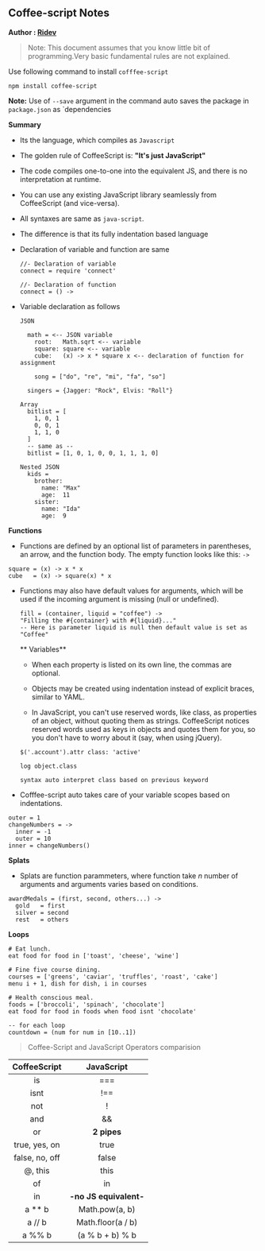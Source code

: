 ## Coffee-script Notes
**Author : [Ridev](anuragridev@gmail.com)**

> Note: This document assumes that you know little bit of programming.Very basic fundamental rules are not explained.

Use following command to install `cofffee-script`

```
npm install coffee-script
```
**Note:** Use of `--save` argument in the command auto saves the package in `package.json` as `dependencies


**Summary**
- Its the language, which compiles as `Javascript`
- The golden rule of CoffeeScript is: **"It's just JavaScript"**
- The code compiles one-to-one into the equivalent JS, and there is no interpretation at runtime.
- You can use any existing JavaScript library seamlessly from CoffeeScript (and vice-versa).
- All syntaxes are same as `java-script`.
- The difference is that its fully indentation based language
- Declaration of variable and function are same

  ```
  //- Declaration of variable
  connect = require 'connect'

  //- Declaration of function
  connect = () ->
  ```

- Variable declaration as follows

  ```
  JSON

    math = <-- JSON variable
      root:   Math.sqrt <-- variable
      square: square <-- variable
      cube:   (x) -> x * square x <-- declaration of function for assignment

      song = ["do", "re", "mi", "fa", "so"]

    singers = {Jagger: "Rock", Elvis: "Roll"}

  Array
    bitlist = [
      1, 0, 1
      0, 0, 1
      1, 1, 0
    ]
    -- same as --
    bitlist = [1, 0, 1, 0, 0, 1, 1, 1, 0]

  Nested JSON
    kids =
      brother:
        name: "Max"
        age:  11
      sister:
        name: "Ida"
        age:  9
  ```

**Functions**
- Functions are defined by an optional list of parameters in parentheses, an arrow, and the function body. The empty function looks like this:  `->`
```
square = (x) -> x * x
cube   = (x) -> square(x) * x
```
- Functions may also have default values for arguments, which will be used if the incoming argument is missing (null or undefined).

  ```
  fill = (container, liquid = "coffee") ->
  "Filling the #{container} with #{liquid}..."
  -- Here is parameter liquid is null then default value is set as "Coffee"
  ```
  ** Variables**
  - When each property is listed on its own line, the commas are optional.
  - Objects may be created using indentation instead of explicit braces, similar to YAML.

  - In JavaScript, you can't use reserved words, like class, as properties of an object, without quoting them as strings. CoffeeScript notices reserved words used as keys in objects and quotes them for you, so you don't have to worry about it (say, when using jQuery).

  ```
  $('.account').attr class: 'active'

  log object.class

  syntax auto interpret class based on previous keyword
  ```

- Cofffee-script auto takes care of your variable scopes based on indentations.
```
outer = 1
changeNumbers = ->
  inner = -1
  outer = 10
inner = changeNumbers()
```

**Splats**
- Splats are function parammeters, where function take *n* number of arguments and arguments varies based on conditions.

```
awardMedals = (first, second, others...) ->
  gold   = first
  silver = second
  rest   = others
```
**Loops**
```
# Eat lunch.
eat food for food in ['toast', 'cheese', 'wine']

# Fine five course dining.
courses = ['greens', 'caviar', 'truffles', 'roast', 'cake']
menu i + 1, dish for dish, i in courses

# Health conscious meal.
foods = ['broccoli', 'spinach', 'chocolate']
eat food for food in foods when food isnt 'chocolate'

-- for each loop
countdown = (num for num in [10..1])
```

> Coffee-Script and JavaScript Operators comparision


| CoffeeScript	| JavaScript
|:--:|:--:
|is	| ===
| isnt |	!==
| not	| !
| and	| &&
| or	| **2 pipes**
| true, yes, on	| true
| false, no, off	| false
| @, this	| this
| of	| in
| in	| **-no JS equivalent-**
| a ** b	| Math.pow(a, b)
| a // b	| Math.floor(a / b)
| a %% b	| (a % b + b) % b
